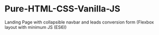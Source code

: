 # Pure-HTML-CSS-Vanilla-JS
Landing Page with collapsible navbar and leads conversion form (Flexbox layout with minimum JS (ES6))
